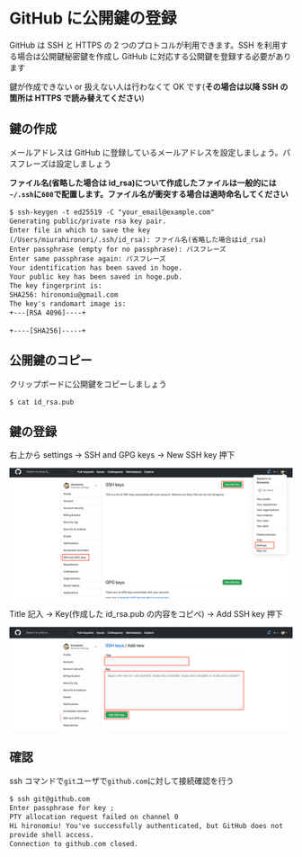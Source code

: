 # GitHub に公開鍵の登録

GitHub は SSH と HTTPS の 2 つのプロトコルが利用できます。SSH を利用する場合は公開鍵秘密鍵を作成し GitHub に対応する公開鍵を登録する必要があります

鍵が作成できない or 扱えない人は行わなくて OK です(**その場合は以降 SSH の箇所は HTTPS で読み替えてください**)

## 鍵の作成

メールアドレスは GitHub に登録しているメールアドレスを設定しましょう。パスフレーズは設定しましょう

**ファイル名(省略した場合は id_rsa)について作成したファイルは一般的には`~/.ssh`に`600`で配置します。ファイル名が衝突する場合は適時命名してください**

```
$ ssh-keygen -t ed25519 -C "your_email@example.com"
Generating public/private rsa key pair.
Enter file in which to save the key (/Users/miurahironori/.ssh/id_rsa): ファイル名(省略した場合はid_rsa)
Enter passphrase (empty for no passphrase): パスフレーズ
Enter same passphrase again: パスフレーズ
Your identification has been saved in hoge.
Your public key has been saved in hoge.pub.
The key fingerprint is:
SHA256: hironomiu@gmail.com
The key's randomart image is:
+---[RSA 4096]----+

+----[SHA256]-----+
```

## 公開鍵のコピー

クリップボードに公開鍵をコピーしましょう

```
$ cat id_rsa.pub
```

## 鍵の登録

右上から settings -> SSH and GPG keys -> New SSH key 押下

![ssh-key](./images/ssh-key.png)

Title 記入 -> Key(作成した id_rsa.pub の内容をコピペ) -> Add SSH key 押下

![ssh-key2](./images/ssh-key2.png)

## 確認

ssh コマンドで`git`ユーザで`github.com`に対して接続確認を行う

```
$ ssh git@github.com
Enter passphrase for key ;
PTY allocation request failed on channel 0
Hi hironomiu! You've successfully authenticated, but GitHub does not provide shell access.
Connection to github.com closed.
```

